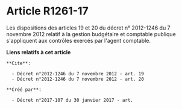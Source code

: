 # Article R1261-17

Les dispositions des articles 19 et 20 du décret n° 2012-1246 du 7 novembre 2012 relatif à la gestion budgétaire et comptable
publique s'appliquent aux contrôles exercés par l'agent comptable.

**Liens relatifs à cet article**

	**Cite**:

	  - Décret n°2012-1246 du 7 novembre 2012 - art. 19
	  - Décret n°2012-1246 du 7 novembre 2012 - art. 20

	**Créé par**:

	  - Décret n°2017-107 du 30 janvier 2017 - art.
